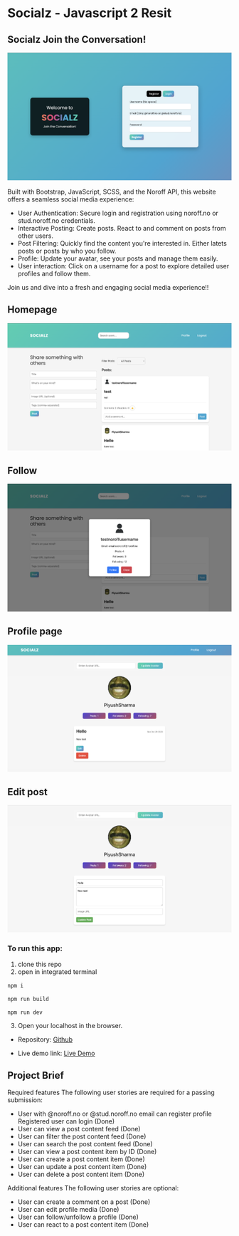 # Socialz - Javascript 2 Resit

## Socialz Join the Conversation!

![image](img/socialz-index.png)

Built with Bootstrap, JavaScript, SCSS, and the Noroff API, this website offers a seamless social media experience:

- User Authentication: Secure login and registration using noroff.no or stud.noroff.no credentials.
- Interactive Posting: Create posts. React to and comment on posts from other users.
- Post Filtering: Quickly find the content you're interested in. Either latets posts or posts by who you follow.
- Profile: Update your avatar, see your posts and manage them easily.
- User interaction: Click on a username for a post to explore detailed user profiles and follow them.

Join us and dive into a fresh and engaging social media experience!!



## Homepage

![image](img/socialz-home.png)

## Follow

![image](img/socialz-follow.png)

## Profile page

![image](img/socialz-profile.png)

## Edit post

![image](img/socialz-edit.png)

### To run this app:

 1. clone this repo
 2. open in integrated terminal

```
npm i
```
```
npm run build
```
```
npm run dev
```
3. Open your localhost in the browser.

- Repository: 
[Github](https://github.com/piyushsharma1209/Socialz)

- Live demo link: 
[Live Demo](https://socialz.netlify.app/)


## Project Brief
Required features
The following user stories are required for a passing submission:

- User with @noroff.no or @stud.noroff.no email can register profile
Registered user can login (Done)
- User can view a post content feed (Done)
- User can filter the post content feed (Done)
- User can search the post content feed (Done)
- User can view a post content item by ID (Done)
- User can create a post content item (Done)
- User can update a post content item (Done)
- User can delete a post content item (Done)

Additional features
The following user stories are optional:

- User can create a comment on a post (Done)
- User can edit profile media (Done)
- User can follow/unfollow a profile (Done)
- User can react to a post content item (Done)
